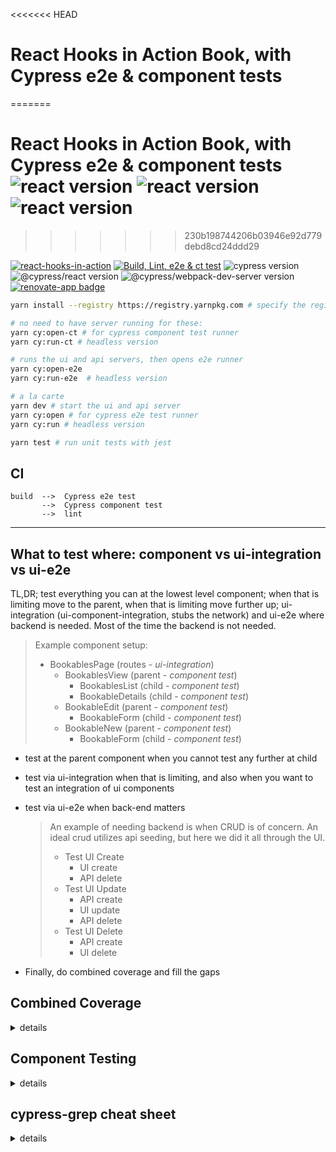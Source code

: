 <<<<<<< HEAD
# React Hooks in Action Book, with Cypress e2e & component tests
=======
# React Hooks in Action Book, with Cypress e2e & component tests ![react version](https://img.shields.io/badge/react-18.0.0-rc.2-brightgreen) ![react version](https://img.shields.io/badge/react-18.0.0-rc.2-brightgreen) ![react version](https://img.shields.io/badge/react-18.0.0-rc.2-brightgreen)
>>>>>>> 230b198744206b03946e92d779debd8cd24ddd29

[![react-hooks-in-action](https://img.shields.io/endpoint?url=https://dashboard.cypress.io/badge/detailed/nr3y7v/main&style=flat-square&logo=cypress)](https://dashboard.cypress.io/projects/nr3y7v/runs) [![Build, Lint, e2e & ct test](https://github.com/muratkeremozcan/react-hooks-in-action-with-cypress/actions/workflows/main.yml/badge.svg?branch=main&event=push)](https://github.com/muratkeremozcan/react-hooks-in-action-with-cypress/actions/workflows/main.yml)
![cypress version](https://img.shields.io/badge/cypress-9.5.2-brightgreen) ![@cypress/react version](https://img.shields.io/badge/@cypress/react-5.12.4-brightgreen) ![@cypress/webpack-dev-server version](https://img.shields.io/badge/@cypress/webpack--dev--server-1.8.3-brightgreen) [![renovate-app badge][renovate-badge]][renovate-app]

[renovate-badge]: https://img.shields.io/badge/renovate-app-blue.svg
[renovate-app]: https://renovateapp.com/

```bash
yarn install --registry https://registry.yarnpkg.com # specify the registry in case you are using a proprietary registry

# no need to have server running for these:
yarn cy:open-ct # for cypress component test runner
yarn cy:run-ct # headless version

# runs the ui and api servers, then opens e2e runner
yarn cy:open-e2e
yarn cy:run-e2e  # headless version

# a la carte
yarn dev # start the ui and api server
yarn cy:open # for cypress e2e test runner
yarn cy:run # headless version

yarn test # run unit tests with jest
```

## CI

```
build  -->  Cypress e2e test
       -->  Cypress component test
       -->  lint
```

---

## What to test where: component vs ui-integration vs ui-e2e

TL,DR; test everything you can at the lowest level component; when that is limiting move to the parent, when that is limiting move further up; ui-integration (ui-component-integration, stubs the network) and ui-e2e where backend is needed. Most of the time the backend is not needed.

> Example component setup:
>
> - BookablesPage (routes - _ui-integration_)
>   - BookablesView (parent - _component test_)
>     - BookablesList (child - _component test_)
>     - BookableDetails (child - _component test_)
>   - BookableEdit (parent - _component test_)
>     - BookableForm (child - _component test_)
>   - BookableNew (parent - _component test_)
>     - BookableForm (child - _component test_)

- test at the parent component when you cannot test any further at child

- test via ui-integration when that is limiting, and also when you want to test an integration of ui components

- test via ui-e2e when back-end matters

  > An example of needing backend is when CRUD is of concern.
  > An ideal crud utilizes api seeding, but here we did it all through the UI.
  >
  > - Test UI Create
  >   - UI create
  >   - API delete
  > - Test UI Update
  >   - API create
  >   - UI update
  >   - API delete
  > - Test UI Delete
  >   - API create
  >   - UI delete

- Finally, do combined coverage and fill the gaps

## Combined Coverage

<details><summary>details</summary>

Quick setup for CRA.

[Reference PR](https://github.com/muratkeremozcan/react-hooks-in-action-with-cypress/pull/64/files)

- Add packages: `@cypress/code-coverage` `@cypress/instrument-cra` `istanbul-lib-coverage` `nyc`

- Modify `package.json`/`scripts`/`start`

  ```json
  "start": "react-scripts -r @cypress/instrument-cra start",
  ```

- Add a config for nyc to `package.json`

  ```json
  "nyc": {
    "extension": [
      ".js"
    ],
    "include": [
      "src/**/*.js",
    ]
  }
  ```

- Add a convenience script to reset e2e coverage

  ```json
  "coverage:reset": "rm -rf .nyc_output && rm -rf coverage"
  ```

- Setup `cypress/plugins/index.js`

  ```js
  const reactScripts = require('@cypress/react/plugins/react-scripts') // for component testing...
  const cyGrep = require('cypress-grep/src/plugin')
  const codeCoverageTask = require('@cypress/code-coverage/task') // new plugin for code coverage

  module.exports = (on, config) => {
    // for component testing, can become obsolete  in Cypress 10
    const injectDevServer =
      config.testingType === 'component' ? reactScripts : () => ({})

    // combine the plugin config and return
    return Object.assign(
      {},
      injectDevServer(on, config),
      codeCoverageTask(on, config),
      cyGrep
    )
  }
  ```

- Setup `cypress/support/index.js`

  ```js
  import '@cypress/code-coverage/support'
  ```

  </details>

## Component Testing

<details><summary>details</summary>

Followed the instructions at [Getting Started with Cypress Component Testing (React)](https://www.cypress.io/blog/2021/04/06/cypress-component-testing-react/).

Minimal instructions:

1. `yarn add -D @cypress/react @cypress/webpack-dev-server`, add `cy:open-ct` and `cy:run-ct` scripts to `package.json`.

2. Modify the cypress.json for test file naming. Cypress recommends ComponentName.cy.js for Cypress component tests so folks can stick with ComponentName.spec.js for their jest tests `cy.js`:

   ```json
   {
   "baseUrl": "http://localhost:3000",
   "component": {
       "testFiles": "**/*.ct-spec.{js,ts,jsx,tsx}",
       "componentFolder": "src"
   }
   ```

3. Enhance the plugins/index file with the component test configuration. The dev server depends on your react setup.

```json
const injectDevServer = require("@cypress/react/plugins/react-scripts")

module.exports = (on, config) => {
  injectDevServer(on, config)
  return config
}
```

Launch component test runner with `yarn cy:open-ct`.

4. The component test CI setup can be isolated, or can be steps after the e2e steps

```yml
component-test:
    needs: [install-dependencies]
    runs-on: ubuntu-latest
    container: cypress/included:9.3.1 # save time on not having to install cypress
    steps:
    - uses: actions/checkout@v2

    - uses: bahmutov/npm-install@v1 # save time on dependencies
        with: { useRollingCache: true }

    # the docs advise to run component tests after the e2e tests, this part could also be right after e2e tests
    - name: Cypress component tests 🧪
        uses: cypress-io/github-action@v2.11.7
        with:
        # we have already installed everything
        install: false
        # to run component tests we need to use "cypress run-ct"
        command: yarn cypress run-ct
```

</details>

## cypress-grep cheat sheet

<details><summary>details</summary>

```bash
# note: can use run or open

# strings
yarn cy:run --env grep=retainment # run by a string in the spec file
yarn cy:run --env grep="Bookable details retainment" # multiple words

# solo spec; no skipped tests in results
yarn cy:run --env grep="Bookable details retainment" --spec 'cypress/integration/retainment.spec.js'
yarn cy:run --env grep="Bookable details retainment",grepFilterSpecs=true # newer way
yarn cy:open --env grep="Bookable details retainment",grepFilterSpecs=true,grepOmitFiltered=true # omits greyed out tests, good for open mode

# tags
yarn cy:run --env grepTags=@smoke # run by a tag in the spec file
# logic combos
yarn cy:run --env grepTags="@smoke @routes" # OR
yarn cy:run --env grepTags="@appJs+@routes" # AND

# reversion
yarn cy:run --env grep=-sanity # runs the tests without sanity string in the spec
yarn cy:run --env grep="- abcs" # string variant
yarn cy:run --env grepTags="-@routes" # tags, can drop quotes if single tag


# mix string and tag, AND logic
yarn cy:run --env grep="routes",grepTags="@appJs"

# burn; run it x times
yarn cy:run --env grepTags=@smoke,burn=10

# run untagged tests
yarn cy:run --env grepUntagged=true

# run a component test (filtering does not work with component tests yet)
# wait for Cypress 10
yarn cy:run-ct --env grep="BookingsPage",grepFilterSpecs=true,grepOmitFiltered=true

```

</details>

